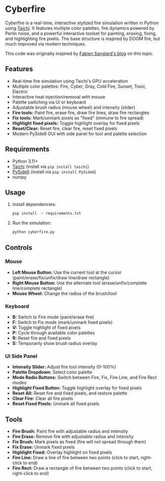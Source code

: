 # Cyberfire

Cyberfire is a real-time, interactive stylized fire simulation written in Python using [Taichi](https://taichi.graphics/). It features multiple color palettes, fire dynamics powered by Perlin noise, and a powerful interactive toolset for painting, erasing, fixing, and highlighting fire pixels. The base structure is inspired by DOOM fire, but much improved via modern techniques.

This code was originally inspired by [Fabien Sanglard's blog](https://fabiensanglard.net/doom_fire_psx/) on this topic.

## Features

- Real-time fire simulation using Taichi's GPU acceleration
- Multiple color palettes: Fire, Cyber, Gray, Cold Fire, Sunset, Toxic, Electric
- Interactive heat injection/removal with mouse
- Palette switching via UI or keyboard
- Adjustable brush radius (mouse wheel) and intensity (slider)
- **Fire tools:** Paint fire, erase fire, draw fire lines, draw fire rectangles
- **Fix tools:** Mark/unmark pixels as "fixed" (immune to fire spread)
- **Highlight fixed pixels:** Toggle highlight overlay for fixed pixels
- **Reset/Clear:** Reset fire, clear fire, reset fixed pixels
- Modern PySide6 GUI with side panel for tool and palette selection

## Requirements

- Python 3.11+
- [Taichi](https://taichi.graphics/) (install via `pip install taichi`)
- [PySide6](https://pypi.org/project/PySide6/) (install via `pip install PySide6`)
- numpy

## Usage

1. Install dependencies:
    ```sh
    pip install -r requirements.txt
    ```

2. Run the simulation:
    ```sh
    python cyberfire.py
    ```

## Controls

### Mouse

- **Left Mouse Button:** Use the current tool at the cursor (paint/erase/fix/unfix/draw line/draw rectangle)
- **Right Mouse Button:** Use the alternate tool (erase/unfix/complete line/complete rectangle)
- **Mouse Wheel:** Change the radius of the brush/tool

### Keyboard

- **B:** Switch to Fire mode (paint/erase fire)
- **F:** Switch to Fix mode (mark/unmark fixed pixels)
- **V:** Toggle highlight of fixed pixels
- **P:** Cycle through available color palettes
- **R:** Reset fire and fixed pixels
- **S:** Temporarily show brush radius overlay

### UI Side Panel

- **Intensity Slider:** Adjust fire tool intensity (0–100%)
- **Palette Dropdown:** Select color palette
- **Mode Radio Buttons:** Switch between Fire, Fix, Fire Line, and Fire Rect modes
- **Highlight Fixed Button:** Toggle highlight overlay for fixed pixels
- **Reset All:** Reset fire and fixed pixels, and restore palette
- **Clear Fire:** Clear all fire pixels
- **Reset Fixed Pixels:** Unmark all fixed pixels

## Tools

- **Fire Brush:** Paint fire with adjustable radius and intensity
- **Fire Erase:** Remove fire with adjustable radius and intensity
- **Fix Brush:** Mark pixels as fixed (fire will not spread through them)
- **Fix Erase:** Unmark fixed pixels
- **Highlight Fixed:** Overlay highlight on fixed pixels
- **Fire Line:** Draw a line of fire between two points (click to start, right-click to end)
- **Fire Rect:** Draw a rectangle of fire between two points (click to start, right-click to end)


